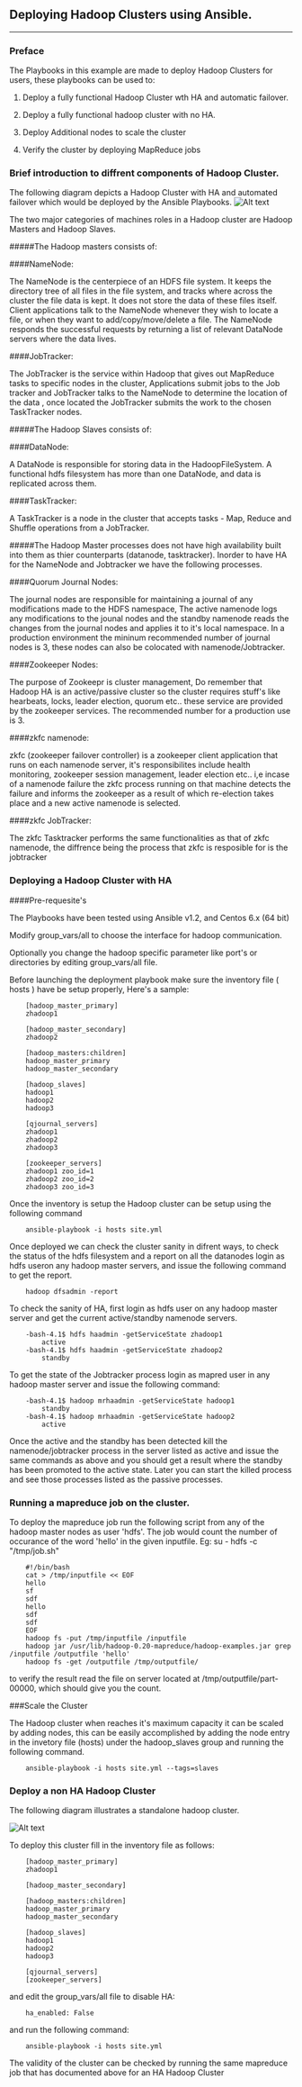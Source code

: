 ## Deploying Hadoop Clusters using Ansible.
-------------------------------------------------- 

### Preface

The Playbooks in this example are  made to deploy Hadoop Clusters for users, these playbooks can be used to:

1) Deploy a fully functional Hadoop Cluster wth HA and automatic failover.

2) Deploy a fully functional hadoop cluster with no HA.

3)  Deploy Additional nodes to scale the cluster

4) Verify the cluster by deploying MapReduce jobs

### Brief introduction to diffrent components of Hadoop Cluster.

The following diagram depicts a Hadoop Cluster with HA and automated failover which would be deployed by the Ansible Playbooks.
![Alt text](/hadoop_ha.png "Hadoop HA")

The two major categories of machines roles in a Hadoop cluster are Hadoop Masters and Hadoop Slaves.

#####The Hadoop masters consists of:
    
####NameNode:      

The NameNode is the centerpiece of an HDFS file system. It keeps the directory tree of all files in the file system, and tracks where across the cluster the file data is kept. It does not store the data of these files itself. Client applications talk to the NameNode whenever they wish to locate a file, or when they want to add/copy/move/delete a file. The NameNode responds the successful requests by returning a list of relevant DataNode servers where the data lives.

####JobTracker:

The JobTracker is the service within Hadoop that gives out MapReduce tasks to specific nodes in the cluster, Applications submit jobs to the Job tracker and JobTracker talks to the NameNode to determine the location of the data , once located the JobTracker submits the work to the chosen TaskTracker nodes.

#####The Hadoop Slaves consists of:

####DataNode:  

A DataNode is responsible for storing data in the HadoopFileSystem. A functional hdfs filesystem has more than one DataNode, and data is replicated across them.

####TaskTracker:  

A TaskTracker is a node in the cluster that accepts tasks - Map, Reduce and Shuffle operations from a JobTracker.


#####The Hadoop Master processes does not have high availability built into them as thier counterparts (datanode, tasktracker). Inorder to have HA for the NameNode and Jobtracker we have the following processes.

####Quorum Journal Nodes:    

The journal nodes are responsible for maintaining a journal of any modifications made to the HDFS namespace, The active namenode logs any modifications to the jounal nodes and the standby namenode reads the changes from the journal nodes and applies it to it's local namespace. In a production environment the mininum recommended number of journal nodes is 3, these nodes can also be colocated with namenode/Jobtracker.

####Zookeeper Nodes:    

The purpose of Zookeepr is cluster management, Do remember that Hadoop HA is an active/passive cluster so the cluster requires stuff's like hearbeats, locks, leader election, quorum etc.. these service are provided by the zookeeper services. The recommended number for a production use is 3.

####zkfc namenode: 

zkfc (zookeeper failover controller) is a zookeeper client application that runs on each namenode server, it's responsibilites include health monitoring, zookeeper session management, leader election etc.. i,e incase of a namenode failure the zkfc process running on that machine detects the failure and informs the zookeeper as a result of which re-election takes place and a new active namenode is selected.

####zkfc JobTracker: 

The zkfc Tasktracker performs the same functionalities as that of zkfc namenode, the diffrence being the process that zkfc is resposible for is the jobtracker 


### Deploying a Hadoop Cluster with HA

####Pre-requesite's

The Playbooks have been tested using Ansible v1.2, and Centos 6.x (64 bit)

Modify group_vars/all to choose the interface for hadoop communication.

Optionally you change the hadoop specific parameter like port's or directories by editing group_vars/all file.

Before launching the deployment playbook make sure the inventory file ( hosts ) have be setup properly, Here's a sample: 

		[hadoop_master_primary]
		zhadoop1

		[hadoop_master_secondary]
		zhadoop2

		[hadoop_masters:children]
		hadoop_master_primary
		hadoop_master_secondary

		[hadoop_slaves]
		hadoop1
		hadoop2
		hadoop3

		[qjournal_servers]
		zhadoop1
		zhadoop2
		zhadoop3

		[zookeeper_servers]
		zhadoop1 zoo_id=1
		zhadoop2 zoo_id=2
		zhadoop3 zoo_id=3 

Once the inventory is setup the Hadoop cluster can be setup using the following command

		ansible-playbook -i hosts site.yml

Once deployed we can check the cluster sanity in difrent ways, to check the status of the hdfs filesystem and a report on all the datanodes login as hdfs useron any hadoop master servers, and issue the following command to get the report.

		hadoop dfsadmin -report

To check the sanity of HA, first login as hdfs user on any hadoop master server and get the current active/standby namenode servers.

		-bash-4.1$ hdfs haadmin -getServiceState zhadoop1
			active
		-bash-4.1$ hdfs haadmin -getServiceState zhadoop2
			standby

To get the state of the Jobtracker process login as mapred user in any hadoop master server and issue the following command:

		-bash-4.1$ hadoop mrhaadmin -getServiceState hadoop1
			standby
		-bash-4.1$ hadoop mrhaadmin -getServiceState hadoop2
			active

Once the active and the standby has been detected kill the namenode/jobtracker process in the server listed as active and issue the same commands as above 
and you should get a result where the standby has been promoted to the active state. Later you can start the killed process and see those processes listed as the passive processes.

### Running a mapreduce job on the cluster.

To deploy the mapreduce job run the following script from any of the hadoop master nodes as user 'hdfs'. The job would count the number of occurance of the word 'hello' in the given inputfile. Eg: su - hdfs -c "/tmp/job.sh"

		#!/bin/bash		
		cat > /tmp/inputfile << EOF
		hello
		sf
		sdf
		hello
		sdf
		sdf
		EOF
		hadoop fs -put /tmp/inputfile /inputfile
		hadoop jar /usr/lib/hadoop-0.20-mapreduce/hadoop-examples.jar grep /inputfile /outputfile 'hello'
		hadoop fs -get /outputfile /tmp/outputfile/

to verify the result read the file on  server located at /tmp/outputfile/part-00000, which should give you the count.

###Scale the Cluster

The Hadoop cluster when reaches it's maximum capacity it can be scaled by adding nodes, this can be easily accomplished by adding the node entry in the invetory file (hosts) under the hadoop_slaves group and running the following command.

		ansible-playbook -i hosts site.yml --tags=slaves

### Deploy a non HA Hadoop Cluster

The following diagram illustrates a standalone hadoop cluster.

![Alt text](/hadoop_simple.png "Optional title")


To deploy this cluster fill in the inventory file as follows: 

		[hadoop_master_primary]
		zhadoop1

		[hadoop_master_secondary]

		[hadoop_masters:children]
		hadoop_master_primary
		hadoop_master_secondary

		[hadoop_slaves]
		hadoop1
		hadoop2
		hadoop3

		[qjournal_servers]
		[zookeeper_servers]

and edit the group_vars/all file to disable HA:

		ha_enabled: False

and run the following command:

		ansible-playbook -i hosts site.yml 

The validity of the cluster can be checked by running the same mapreduce job that has documented above for an HA Hadoop Cluster
